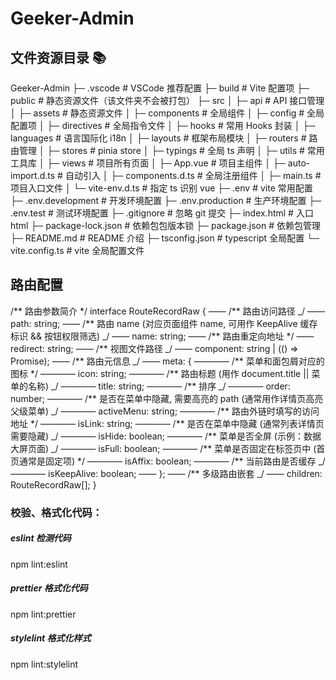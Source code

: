 # Geeker-Admin

## 文件资源目录 📚

Geeker-Admin
├─ .vscode # VSCode 推荐配置
├─ build # Vite 配置项
├─ public # 静态资源文件（该文件夹不会被打包）
├─ src
│ ├─ api # API 接口管理
│ ├─ assets # 静态资源文件
│ ├─ components # 全局组件
│ ├─ config # 全局配置项
│ ├─ directives # 全局指令文件
│ ├─ hooks # 常用 Hooks 封装
│ ├─ languages # 语言国际化 i18n
│ ├─ layouts # 框架布局模块
│ ├─ routers # 路由管理
│ ├─ stores # pinia store
│ ├─ typings # 全局 ts 声明
│ ├─ utils # 常用工具库
│ ├─ views # 项目所有页面
│ ├─ App.vue # 项目主组件
│ ├─ auto-import.d.ts # 自动引入
│ ├─ components.d.ts # 全局注册组件
│ ├─ main.ts # 项目入口文件
│ └─ vite-env.d.ts # 指定 ts 识别 vue
├─ .env # vite 常用配置
├─ .env.development # 开发环境配置
├─ .env.production # 生产环境配置
├─ .env.test # 测试环境配置
├─ .gitignore # 忽略 git 提交
├─ index.html # 入口 html
├─ package-lock.json # 依赖包包版本锁
├─ package.json # 依赖包管理
├─ README.md # README 介绍
├─ tsconfig.json # typescript 全局配置
└─ vite.config.ts # vite 全局配置文件

## 路由配置

/** 路由参数简介 \*/
interface RouteRecordRaw {
—— /** 路由访问路径 _/
—— path: string;
—— /\*\* 路由 name (对应页面组件 name, 可用作 KeepAlive 缓存标识 && 按钮权限筛选) _/
—— name: string;
—— /** 路由重定向地址 \*/
—— redirect: string;
—— /** 视图文件路径 _/
—— component: string | (() => Promise<unknown>);
—— /\*\* 路由元信息 _/
—— meta: {
———— /** 菜单和面包屑对应的图标 \*/
———— icon: string;
———— /** 路由标题 (用作 document.title || 菜单的名称) _/
———— title: string;
———— /\*\* 排序 _/
———— order: number;
———— /\*\* 是否在菜单中隐藏, 需要高亮的 path (通常用作详情页高亮父级菜单) _/
———— activeMenu: string;
———— /** 路由外链时填写的访问地址 \*/
———— isLink: string;
———— /** 是否在菜单中隐藏 (通常列表详情页需要隐藏) _/
———— isHide: boolean;
———— /\*\* 菜单是否全屏 (示例：数据大屏页面) \_/
———— isFull: boolean;
———— /** 菜单是否固定在标签页中 (首页通常是固定项) \*/
———— isAffix: boolean;
———— /** 当前路由是否缓存 \_/
———— isKeepAlive: boolean;
—— };
—— /\*\* 多级路由嵌套 \_/
—— children: RouteRecordRaw[];
}

### 校验、格式化代码：

##### eslint 检测代码

npm lint:eslint

##### prettier 格式化代码

npm lint:prettier

##### stylelint 格式化样式

npm lint:stylelint
